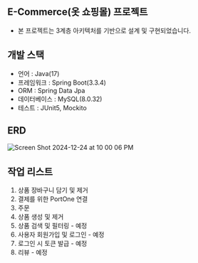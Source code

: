 ## E-Commerce(옷 쇼핑몰) 프로젝트
- 본 프로젝트는 3계층 아키텍처를 기반으로 설계 및 구현되었습니다.

## 개발 스택
- 언어 : Java(17)
- 프레임워크 : Spring Boot(3.3.4)
- ORM : Spring Data Jpa
- 데이터베이스 : MySQL(8.0.32)
- 테스트 : JUnit5, Mockito

## ERD
![Screen Shot 2024-12-24 at 10 00 06 PM](https://github.com/user-attachments/assets/29abb284-192a-4aab-bd71-aceb796b5bae)

## 작업 리스트
1. 상품 장바구니 담기 및 제거
2. 결제를 위한 PortOne 연결
3. 주문 
4. 상품 생성 및 제거
5. 상품 검색 및 필터링 - 예정
6. 사용자 회원가입 및 로그인 - 예정
7. 로그인 시 토큰 발급 - 예정
8. 리뷰 - 예정
